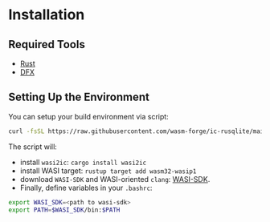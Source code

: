 # Installation

## Required Tools
- [Rust](https://doc.rust-lang.org/book/ch01-01-installation.html)
- [DFX](https://internetcomputer.org/docs/current/developer-docs/setup/install/)

## Setting Up the Environment

You can setup your build environment via script:
```sh
curl -fsSL https://raw.githubusercontent.com/wasm-forge/ic-rusqlite/main/prepare.sh | sh
```

The script will:
- install `wasi2ic`: `cargo install wasi2ic`
- install WASI target: `rustup target add wasm32-wasip1`
- download `WASI-SDK` and WASI-oriented `clang`: [WASI-SDK](https://github.com/WebAssembly/wasi-sdk/releases/). 
- Finally, define variables in your `.bashrc`:
```sh
export WASI_SDK=<path to wasi-sdk>
export PATH=$WASI_SDK/bin:$PATH
```
